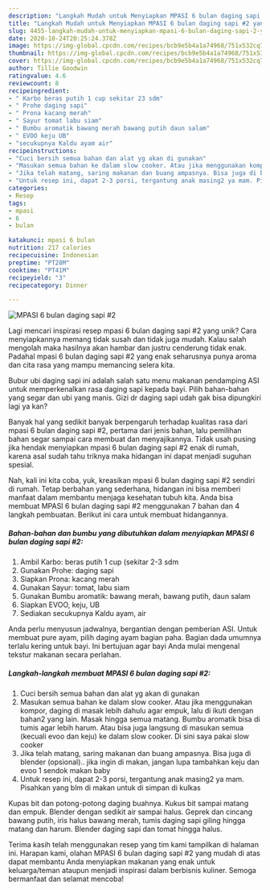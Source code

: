 ```yaml
---
description: "Langkah Mudah untuk Menyiapkan MPASI 6 bulan daging sapi #2 yang Enak"
title: "Langkah Mudah untuk Menyiapkan MPASI 6 bulan daging sapi #2 yang Enak"
slug: 4455-langkah-mudah-untuk-menyiapkan-mpasi-6-bulan-daging-sapi-2-yang-enak
date: 2020-10-24T20:25:24.378Z
image: https://img-global.cpcdn.com/recipes/bcb9e5b4a1a74968/751x532cq70/mpasi-6-bulan-daging-sapi-2-foto-resep-utama.jpg
thumbnail: https://img-global.cpcdn.com/recipes/bcb9e5b4a1a74968/751x532cq70/mpasi-6-bulan-daging-sapi-2-foto-resep-utama.jpg
cover: https://img-global.cpcdn.com/recipes/bcb9e5b4a1a74968/751x532cq70/mpasi-6-bulan-daging-sapi-2-foto-resep-utama.jpg
author: Tillie Goodwin
ratingvalue: 4.6
reviewcount: 8
recipeingredient:
- " Karbo beras putih 1 cup sekitar 23 sdm"
- " Prohe daging sapi"
- " Prona kacang merah"
- " Sayur tomat labu siam"
- " Bumbu aromatik bawang merah bawang putih daun salam"
- " EVOO keju UB"
- "secukupnya Kaldu ayam air"
recipeinstructions:
- "Cuci bersih semua bahan dan alat yg akan di gunakan"
- "Masukan semua bahan ke dalam slow cooker. Atau jika menggunakan kompor, daging di masak lebih dahulu agar empuk, lalu di ikuti dengan bahan2 yang lain. Masak hingga semua matang. Bumbu aromatik bisa di tumis agar lebih harum. Atau bisa juga langsung di masukan semua (kecuali evoo dan keju) ke dalam slow cooker. Di sini saya pakai slow cooker"
- "Jika telah matang, saring makanan dan buang ampasnya. Bisa juga di blender (opsional).. jika ingin di makan, jangan lupa tambahkan keju dan evoo 1 sendok makan baby"
- "Untuk resep ini, dapat 2-3 porsi, tergantung anak masing2 ya mam. Pisahkan yang blm di makan untuk di simpan di kulkas"
categories:
- Resep
tags:
- mpasi
- 6
- bulan

katakunci: mpasi 6 bulan 
nutrition: 217 calories
recipecuisine: Indonesian
preptime: "PT28M"
cooktime: "PT41M"
recipeyield: "3"
recipecategory: Dinner

---
```



![MPASI 6 bulan daging sapi #2](https://img-global.cpcdn.com/recipes/bcb9e5b4a1a74968/751x532cq70/mpasi-6-bulan-daging-sapi-2-foto-resep-utama.jpg)

Lagi mencari inspirasi resep mpasi 6 bulan daging sapi #2 yang unik? Cara menyiapkannya memang tidak susah dan tidak juga mudah. Kalau salah mengolah maka hasilnya akan hambar dan justru cenderung tidak enak. Padahal mpasi 6 bulan daging sapi #2 yang enak seharusnya punya aroma dan cita rasa yang mampu memancing selera kita.

Bubur ubi daging sapi ini adalah salah satu menu makanan pendamping ASI untuk memperkenalkan rasa daging sapi kepada bayi. Pilih bahan-bahan yang segar dan ubi yang manis. Gizi dr daging sapi udah gak bisa dipungkiri lagi ya kan?

Banyak hal yang sedikit banyak berpengaruh terhadap kualitas rasa dari mpasi 6 bulan daging sapi #2, pertama dari jenis bahan, lalu pemilihan bahan segar sampai cara membuat dan menyajikannya. Tidak usah pusing jika hendak menyiapkan mpasi 6 bulan daging sapi #2 enak di rumah, karena asal sudah tahu triknya maka hidangan ini dapat menjadi suguhan spesial.


Nah, kali ini kita coba, yuk, kreasikan mpasi 6 bulan daging sapi #2 sendiri di rumah. Tetap berbahan yang sederhana, hidangan ini bisa memberi manfaat dalam membantu menjaga kesehatan tubuh kita. Anda bisa membuat MPASI 6 bulan daging sapi #2 menggunakan 7 bahan dan 4 langkah pembuatan. Berikut ini cara untuk membuat hidangannya.

<!--inarticleads1-->

##### Bahan-bahan dan bumbu yang dibutuhkan dalam menyiapkan MPASI 6 bulan daging sapi #2:

1. Ambil  Karbo: beras putih 1 cup (sekitar 2-3 sdm
1. Gunakan  Prohe: daging sapi
1. Siapkan  Prona: kacang merah
1. Gunakan  Sayur: tomat, labu siam
1. Gunakan  Bumbu aromatik: bawang merah, bawang putih, daun salam
1. Siapkan  EVOO, keju, UB
1. Sediakan secukupnya Kaldu ayam, air


Anda perlu menyusun jadwalnya, bergantian dengan pemberian ASI. Untuk membuat pure ayam, pilih daging ayam bagian paha. Bagian dada umumnya terlalu kering untuk bayi. Ini bertujuan agar bayi Anda mulai mengenal tekstur makanan secara perlahan. 

<!--inarticleads2-->

##### Langkah-langkah membuat MPASI 6 bulan daging sapi #2:

1. Cuci bersih semua bahan dan alat yg akan di gunakan
1. Masukan semua bahan ke dalam slow cooker. Atau jika menggunakan kompor, daging di masak lebih dahulu agar empuk, lalu di ikuti dengan bahan2 yang lain. Masak hingga semua matang. Bumbu aromatik bisa di tumis agar lebih harum. Atau bisa juga langsung di masukan semua (kecuali evoo dan keju) ke dalam slow cooker. Di sini saya pakai slow cooker
1. Jika telah matang, saring makanan dan buang ampasnya. Bisa juga di blender (opsional).. jika ingin di makan, jangan lupa tambahkan keju dan evoo 1 sendok makan baby
1. Untuk resep ini, dapat 2-3 porsi, tergantung anak masing2 ya mam. Pisahkan yang blm di makan untuk di simpan di kulkas


Kupas bit dan potong-potong daging buahnya. Kukus bit sampai matang dan empuk. Blender dengan sedikit air sampai halus. Geprek dan cincang bawang putih, iris halus bawang merah, tumis daging sapi giling hingga matang dan harum. Blender daging sapi dan tomat hingga halus. 

Terima kasih telah menggunakan resep yang tim kami tampilkan di halaman ini. Harapan kami, olahan MPASI 6 bulan daging sapi #2 yang mudah di atas dapat membantu Anda menyiapkan makanan yang enak untuk keluarga/teman ataupun menjadi inspirasi dalam berbisnis kuliner. Semoga bermanfaat dan selamat mencoba!

